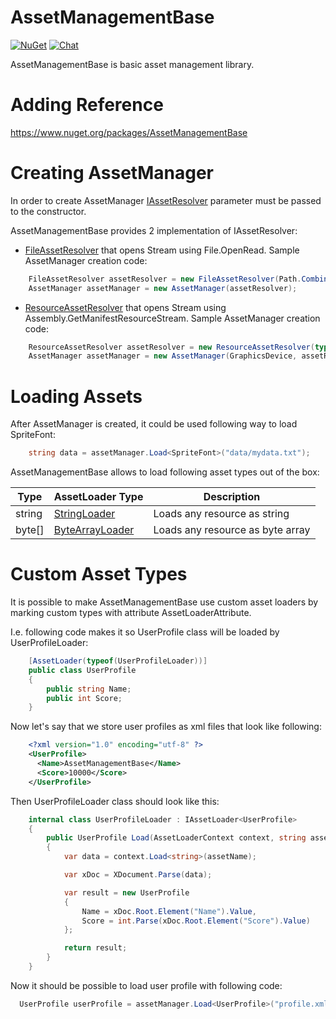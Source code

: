 # AssetManagementBase
[![NuGet](https://img.shields.io/nuget/v/AssetManagementBase.svg)](https://www.nuget.org/packages/AssetManagementBase/) [![Chat](https://img.shields.io/discord/628186029488340992.svg)](https://discord.gg/ZeHxhCY)

AssetManagementBase is basic asset management library.

# Adding Reference
https://www.nuget.org/packages/AssetManagementBase
    
# Creating AssetManager
In order to create AssetManager [IAssetResolver](https://github.com/rds1983/AssetManagementBase/blob/master/src/IAssetResolver.cs) parameter must be passed to the constructor.

AssetManagementBase provides 2 implementation of IAssetResolver:
  * [FileAssetResolver](https://github.com/rds1983/AssetManagementBase/blob/master/src/FileAssetResolver.cs) that opens Stream using File.OpenRead. Sample AssetManager creation code:
```c#
    FileAssetResolver assetResolver = new FileAssetResolver(Path.Combine(PathUtils.ExecutingAssemblyDirectory, "Assets"));
    AssetManager assetManager = new AssetManager(assetResolver);
```

  * [ResourceAssetResolver](https://github.com/rds1983/AssetManagementBase/blob/master/src/ResourceAssetResolver.cs) that opens Stream using Assembly.GetManifestResourceStream. Sample AssetManager creation code:
```c#
    ResourceAssetResolver assetResolver = new ResourceAssetResolver(typeof(MyGame).Assembly, "Resources.");
    AssetManager assetManager = new AssetManager(GraphicsDevice, assetResolver);
```

# Loading Assets
After AssetManager is created, it could be used following way to load SpriteFont:
```c#
    string data = assetManager.Load<SpriteFont>("data/mydata.txt");
```

AssetManagementBase allows to load following asset types out of the box:

Type|AssetLoader Type|Description
----|----------------|-----------
string|[StringLoader](https://github.com/rds1983/AssetManagementBase/blob/master/src/StringLoader.cs)|Loads any resource as string
byte[]|[ByteArrayLoader](https://github.com/rds1983/AssetManagementBase/blob/master/src/ByteArrayLoader.cs)|Loads any resource as byte array

# Custom Asset Types
It is possible to make AssetManagementBase use custom asset loaders by marking custom types with attribute AssetLoaderAttribute.

I.e. following code makes it so UserProfile class will be loaded by UserProfileLoader:
```c#
    [AssetLoader(typeof(UserProfileLoader))]
    public class UserProfile
    {
        public string Name;
        public int Score;
    }
```

Now let's say that we store user profiles as xml files that look like following:
```xml
    <?xml version="1.0" encoding="utf-8" ?>
    <UserProfile>
      <Name>AssetManagementBase</Name>
      <Score>10000</Score>
    </UserProfile>
```

Then UserProfileLoader class should look like this:
```c#
	internal class UserProfileLoader : IAssetLoader<UserProfile>
	{
		public UserProfile Load(AssetLoaderContext context, string assetName)
		{
			var data = context.Load<string>(assetName);

			var xDoc = XDocument.Parse(data);

			var result = new UserProfile
			{
				Name = xDoc.Root.Element("Name").Value,
				Score = int.Parse(xDoc.Root.Element("Score").Value)
			};

			return result;
		}
	}
```

Now it should be possible to load user profile with following code:
```c#
  UserProfile userProfile = assetManager.Load<UserProfile>("profile.xml");
```  
